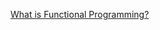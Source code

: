 [What is Functional Programming?](https://medium.com/javascript-scene/master-the-javascript-interview-what-is-functional-programming-7f218c68b3a0)

